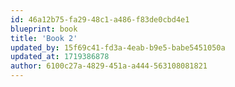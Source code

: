 ```yaml
---
id: 46a12b75-fa29-48c1-a486-f83de0cbd4e1
blueprint: book
title: 'Book 2'
updated_by: 15f69c41-fd3a-4eab-b9e5-babe5451050a
updated_at: 1719386878
author: 6100c27a-4829-451a-a444-563108081821
---
```

